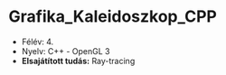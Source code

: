 # Grafika_Kaleidoszkop_CPP

* Félév: 4.
* Nyelv: C++ - OpenGL 3
* **Elsajátított tudás:** Ray-tracing
